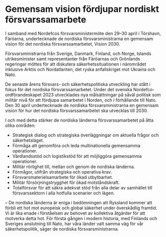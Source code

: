 # Gemensam vision fördjupar nordiskt försvarssamarbete

I samband med Nordefcos försvarsministermöte den 29–30 april i Tórshavn, Färöarna, undertecknade de nordiska försvarsministrarna en gemensam vision för det nordiska försvarssamarbetet, Vision 2030.

Försvarsministrarna från Sverige, Danmark, Finland, och Norge, Islands utrikesminister samt representanter från Färöarnas och Grönlands regeringar möttes för att diskutera säkerhetssituationen i närområdet inklusive Arktis och Nordatlanten, det ryska anfallskriget mot Ukraina och Nato.

De senaste årens försvars- och säkerhetspolitiska utveckling har stått i fokus för det nordiska försvarssamarbetet. Under det svenska Nordefco-ordförandeskapet 2023 utvecklades nya målsättningar på såväl politisk som militär nivå för att fördjupa samarbetet i Norden, och i förhållande till Nato. Den 30 april undertecknade de nordiska försvars­ministrarna en gemensam vision för hur det nordiska försvarssamarbetet ska utvecklas till 2030.

I och med detta stärker de nordiska länderna försvarssamarbetet på åtta olika områden:

* Strategisk dialog och strategiska överläggningar om aktuella frågor och säkerhetsläget.
* Förmåga att genomföra och leda multinationella gemensamma operationer.
* Värdlandsstöd och logistikstöd för att möjliggöra gemensamma operationer.
* Militär rörlighet till, mellan och ­genom de nordiska länderna.
* Förmågor, utifrån strategiska och operativa krav.
* Försvarsmaterielsamarbete för ökad utbytbarhet.
* Militär försörjningstrygghet för ökad motståndskraft.
* Totalförsvar för att säkra adekvat stöd från alla delar av samhället till försvarssektorn i alla hotfulla scenarier och lägen.

– De nordiska länderna är eniga i bedömningen att Ryssland kommer att förbli ett hot mot europeisk och global säkerhet under överskådlig framtid. Vi är lika enade i förståelsen av behovet av kollektiva åtgärder för att motverka detta hot. För första gången i modern historia, med Finlands och Sveriges anslutning till Nato, har våra länder valt samma väg för vår säkerhetspolitik, säger de nordiska försvarsministrarna.
